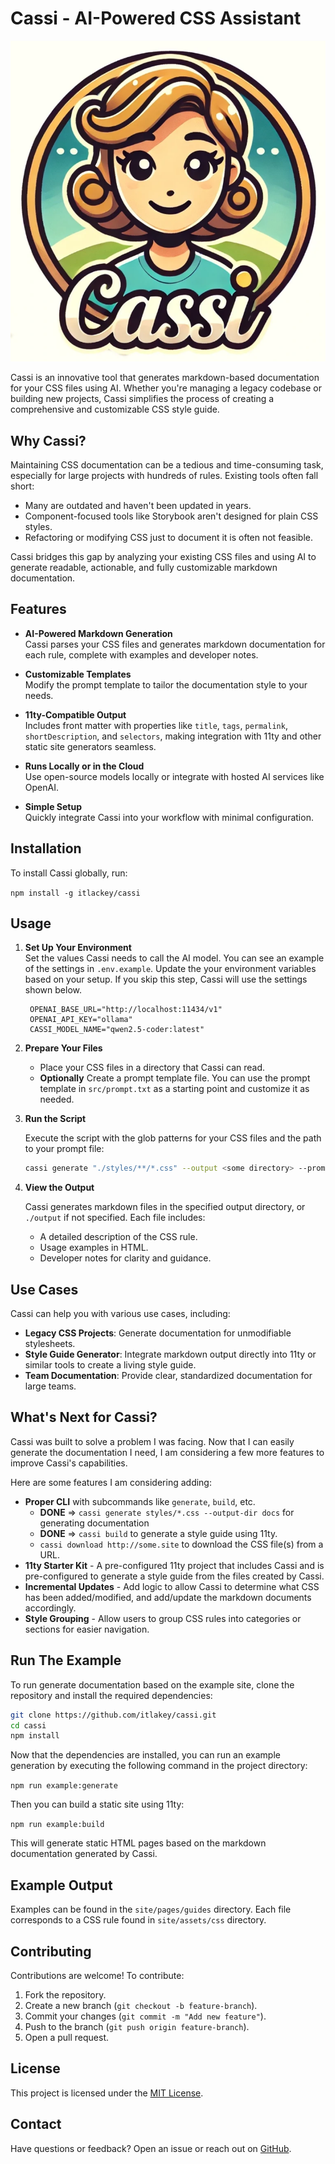 # Cassi - AI-Powered CSS Assistant

![Cassi Logo](./site/assets/imgs/logo-small.webp)

Cassi is an innovative tool that generates markdown-based documentation for your CSS files using AI. Whether you're managing a legacy codebase or building new projects, Cassi simplifies the process of creating a comprehensive and customizable CSS style guide.

## Why Cassi?

Maintaining CSS documentation can be a tedious and time-consuming task, especially for large projects with hundreds of rules. Existing tools often fall short:

- Many are outdated and haven't been updated in years.
- Component-focused tools like Storybook aren't designed for plain CSS styles.
- Refactoring or modifying CSS just to document it is often not feasible.

Cassi bridges this gap by analyzing your existing CSS files and using AI to generate readable, actionable, and fully customizable markdown documentation.

## Features

- **AI-Powered Markdown Generation**  
  Cassi parses your CSS files and generates markdown documentation for each rule, complete with examples and developer notes.

- **Customizable Templates**  
  Modify the prompt template to tailor the documentation style to your needs.

- **11ty-Compatible Output**  
  Includes front matter with properties like `title`, `tags`, `permalink`, `shortDescription`, and `selectors`, making integration with 11ty and other static site generators seamless.

- **Runs Locally or in the Cloud**  
  Use open-source models locally or integrate with hosted AI services like OpenAI.

- **Simple Setup**  
  Quickly integrate Cassi into your workflow with minimal configuration.

## Installation

To install Cassi globally, run:

`npm install -g itlackey/cassi`

## Usage

1. **Set Up Your Environment**  
   Set the values Cassi needs to call the AI model. You can see an example of the settings in `.env.example`. Update the your environment variables based on your setup. If you skip this step, Cassi will use the settings shown below.

   ```plaintext
    OPENAI_BASE_URL="http://localhost:11434/v1"
    OPENAI_API_KEY="ollama"
    CASSI_MODEL_NAME="qwen2.5-coder:latest"
   ```

2. **Prepare Your Files**

   - Place your CSS files in a directory that Cassi can read.
   - **Optionally** Create a prompt template file. You can use the prompt template in `src/prompt.txt` as a starting point and customize it as needed.

3. **Run the Script**

   Execute the script with the glob patterns for your CSS files and the path to your prompt file:

   ```bash
   cassi generate "./styles/**/*.css" --output <some directory> --prompt <path-to-prompt-file>
   ```

4. **View the Output**

   Cassi generates markdown files in the specified output directory, or `./output` if not specified. Each file includes:

   - A detailed description of the CSS rule.
   - Usage examples in HTML.
   - Developer notes for clarity and guidance.

## Use Cases

Cassi can help you with various use cases, including:

- **Legacy CSS Projects**: Generate documentation for unmodifiable stylesheets.
- **Style Guide Generator**: Integrate markdown output directly into 11ty or similar tools to create a living style guide.
- **Team Documentation**: Provide clear, standardized documentation for large teams.

## What's Next for Cassi?

Cassi was built to solve a problem I was facing. Now that I can easily generate the documentation I need, I am considering a few more features to improve Cassi's capabilities.

Here are some features I am considering adding:

- **Proper CLI** with subcommands like `generate`, `build`, etc.
  - **DONE** => `cassi generate styles/*.css --output-dir docs` for generating documentation
  - **DONE** => `cassi build` to generate a style guide using 11ty.
  - `cassi download http://some.site` to download the CSS file(s) from a URL.
- **11ty Starter Kit** - A pre-configured 11ty project that includes Cassi and is pre-configured to generate a style guide from the files created by Cassi.
- **Incremental Updates** - Add logic to allow Cassi to determine what CSS has been added/modified, and add/update the markdown documents accordingly.
- **Style Grouping** - Allow users to group CSS rules into categories or sections for easier navigation.

## Run The Example

To run generate documentation based on the example site, clone the repository and install the required dependencies:

```bash
git clone https://github.com/itlakey/cassi.git
cd cassi
npm install
```

Now that the dependencies are installed, you can run an example generation by executing the following command in the project directory:

`npm run example:generate`

Then you can build a static site using 11ty:

`npm run example:build`

This will generate static HTML pages based on the markdown documentation generated by Cassi.

## Example Output

Examples can be found in the `site/pages/guides` directory. Each file corresponds to a CSS rule found in `site/assets/css` directory.

## Contributing

Contributions are welcome! To contribute:

1. Fork the repository.
2. Create a new branch (`git checkout -b feature-branch`).
3. Commit your changes (`git commit -m "Add new feature"`).
4. Push to the branch (`git push origin feature-branch`).
5. Open a pull request.

## License

This project is licensed under the [MIT License](LICENSE).

## Contact

Have questions or feedback? Open an issue or reach out on [GitHub](https://github.com/itlackey/cassi/issues).
